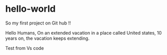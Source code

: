 # hello-world

So my first project on Git hub !!

Hello Humans,
On an extended vacation in a place called United states, 10 years on, the vacation keeps extending.

Test from Vs code

